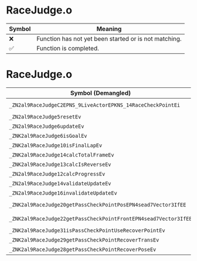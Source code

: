 # RaceJudge.o
| Symbol | Meaning 
| ------------- | ------------- 
| :x: | Function has not yet been started or is not matching. 
| :white_check_mark: | Function is completed. 


# RaceJudge.o
| Symbol (Demangled) | Symbol (Mangled) | Decompiled? |
| ------------- |  ------------- | ------------- |
| `_ZN2al9RaceJudgeC2EPNS_9LiveActorEPKNS_14RaceCheckPointEi` | `al::RaceJudge::RaceJudge(al::LiveActor *,al::RaceCheckPoint const*,int)` | :white_check_mark: |
| `_ZN2al9RaceJudge5resetEv` | `al::RaceJudge::reset(void)` | :white_check_mark: |
| `_ZN2al9RaceJudge6updateEv` | `al::RaceJudge::update(void)` | :white_check_mark: |
| `_ZNK2al9RaceJudge6isGoalEv` | `al::RaceJudge::isGoal(void)const` | :white_check_mark: |
| `_ZNK2al9RaceJudge10isFinalLapEv` | `al::RaceJudge::isFinalLap(void)const` | :white_check_mark: |
| `_ZNK2al9RaceJudge14calcTotalFrameEv` | `al::RaceJudge::calcTotalFrame(void)const` | :white_check_mark: |
| `_ZNK2al9RaceJudge13calcIsReverseEv` | `al::RaceJudge::calcIsReverse(void)const` | :white_check_mark: |
| `_ZN2al9RaceJudge12calcProgressEv` | `al::RaceJudge::calcProgress(void)` | :white_check_mark: |
| `_ZN2al9RaceJudge14validateUpdateEv` | `al::RaceJudge::validateUpdate(void)` | :white_check_mark: |
| `_ZN2al9RaceJudge16invalidateUpdateEv` | `al::RaceJudge::invalidateUpdate(void)` | :white_check_mark: |
| `_ZNK2al9RaceJudge20getPassCheckPointPosEPN4sead7Vector3IfEE` | `al::RaceJudge::getPassCheckPointPos(sead::Vector3<float> *)const` | :white_check_mark: |
| `_ZNK2al9RaceJudge22getPassCheckPointFrontEPN4sead7Vector3IfEE` | `al::RaceJudge::getPassCheckPointFront(sead::Vector3<float> *)const` | :white_check_mark: |
| `_ZNK2al9RaceJudge31isPassCheckPointUseRecoverPointEv` | `al::RaceJudge::isPassCheckPointUseRecoverPoint(void)const` | :white_check_mark: |
| `_ZNK2al9RaceJudge29getPassCheckPointRecoverTransEv` | `al::RaceJudge::getPassCheckPointRecoverTrans(void)const` | :white_check_mark: |
| `_ZNK2al9RaceJudge28getPassCheckPointRecoverPoseEv` | `al::RaceJudge::getPassCheckPointRecoverPose(void)const` | :white_check_mark: |

